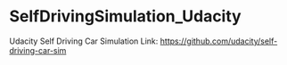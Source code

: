 # SelfDrivingSimulation_Udacity

Udacity Self Driving Car Simulation Link: https://github.com/udacity/self-driving-car-sim
